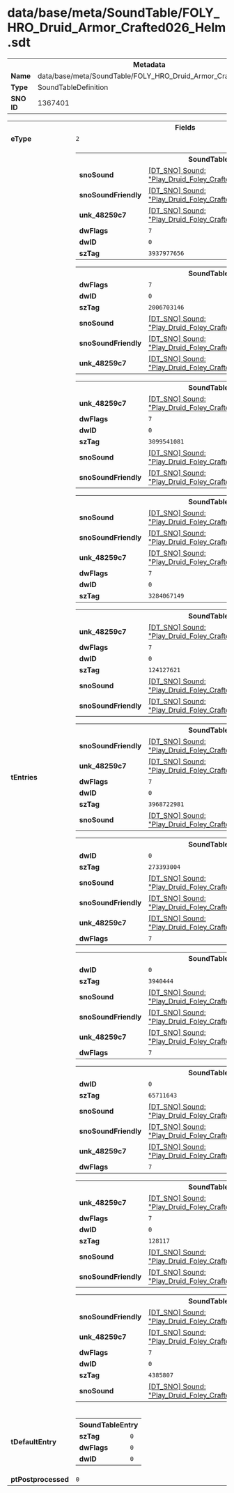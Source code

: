 <h1>data/base/meta/SoundTable/FOLY_HRO_Druid_Armor_Crafted026_Helm.sdt</h1><table><tr><th colspan="100%">Metadata</th></tr><tr><td><b>Name</b></td><td>data/base/meta/SoundTable/FOLY_HRO_Druid_Armor_Crafted026_Helm.sdt</td></tr><tr><td><b>Type</b></td><td>SoundTableDefinition</td></tr><tr><td><b>SNO ID</b></td><td>1367401</td></tr></table>

<table><tr><th colspan="100%">Fields</th></tr><tr><td><b>eType</b></td><td><code>2</code></td></tr><tr><td><b>tEntries</b></td><td><table><tr><th colspan="100%">SoundTableEntry</th></tr><tr><td><b>snoSound</b></td><td><a href="..\Sound\Play_Druid_Foley_Crafted026_Helm_AttackQuick_1P.snd">[DT_SNO] Sound: "Play_Druid_Foley_Crafted026_Helm_AttackQuick_1P"</a></td></tr><tr><td><b>snoSoundFriendly</b></td><td><a href="..\Sound\Play_Druid_Foley_Crafted026_Helm_AttackQuick_3P_Friendly.snd">[DT_SNO] Sound: "Play_Druid_Foley_Crafted026_Helm_AttackQuick_3P_Friendly"</a></td></tr><tr><td><b>unk_48259c7</b></td><td><a href="..\Sound\Play_Druid_Foley_Crafted026_Helm_AttackQuick_3P_Enemy.snd">[DT_SNO] Sound: "Play_Druid_Foley_Crafted026_Helm_AttackQuick_3P_Enemy"</a></td></tr><tr><td><b>dwFlags</b></td><td><code>7</code></td></tr><tr><td><b>dwID</b></td><td><code>0</code></td></tr><tr><td><b>szTag</b></td><td><code>3937977656</code></td></tr></table>


<table><tr><th colspan="100%">SoundTableEntry</th></tr><tr><td><b>dwFlags</b></td><td><code>7</code></td></tr><tr><td><b>dwID</b></td><td><code>0</code></td></tr><tr><td><b>szTag</b></td><td><code>2006703146</code></td></tr><tr><td><b>snoSound</b></td><td><a href="..\Sound\Play_Druid_Foley_Crafted026_Helm_AttackBig_1P.snd">[DT_SNO] Sound: "Play_Druid_Foley_Crafted026_Helm_AttackBig_1P"</a></td></tr><tr><td><b>snoSoundFriendly</b></td><td><a href="..\Sound\Play_Druid_Foley_Crafted026_Helm_AttackBig_3P_Friendly.snd">[DT_SNO] Sound: "Play_Druid_Foley_Crafted026_Helm_AttackBig_3P_Friendly"</a></td></tr><tr><td><b>unk_48259c7</b></td><td><a href="..\Sound\Play_Druid_Foley_Crafted026_Helm_AttackBig_3P_Enemy.snd">[DT_SNO] Sound: "Play_Druid_Foley_Crafted026_Helm_AttackBig_3P_Enemy"</a></td></tr></table>


<table><tr><th colspan="100%">SoundTableEntry</th></tr><tr><td><b>unk_48259c7</b></td><td><a href="..\Sound\Play_Druid_Foley_Crafted026_Helm_AttackQuick_3P_Enemy.snd">[DT_SNO] Sound: "Play_Druid_Foley_Crafted026_Helm_AttackQuick_3P_Enemy"</a></td></tr><tr><td><b>dwFlags</b></td><td><code>7</code></td></tr><tr><td><b>dwID</b></td><td><code>0</code></td></tr><tr><td><b>szTag</b></td><td><code>3099541081</code></td></tr><tr><td><b>snoSound</b></td><td><a href="..\Sound\Play_Druid_Foley_Crafted026_Helm_AttackQuick_1P.snd">[DT_SNO] Sound: "Play_Druid_Foley_Crafted026_Helm_AttackQuick_1P"</a></td></tr><tr><td><b>snoSoundFriendly</b></td><td><a href="..\Sound\Play_Druid_Foley_Crafted026_Helm_AttackQuick_3P_Friendly.snd">[DT_SNO] Sound: "Play_Druid_Foley_Crafted026_Helm_AttackQuick_3P_Friendly"</a></td></tr></table>


<table><tr><th colspan="100%">SoundTableEntry</th></tr><tr><td><b>snoSound</b></td><td><a href="..\Sound\Play_Druid_Foley_Crafted026_Helm_Bodyfall_1P.snd">[DT_SNO] Sound: "Play_Druid_Foley_Crafted026_Helm_Bodyfall_1P"</a></td></tr><tr><td><b>snoSoundFriendly</b></td><td><a href="..\Sound\Play_Druid_Foley_Crafted026_Helm_Bodyfall_3P_Friendly.snd">[DT_SNO] Sound: "Play_Druid_Foley_Crafted026_Helm_Bodyfall_3P_Friendly"</a></td></tr><tr><td><b>unk_48259c7</b></td><td><a href="..\Sound\Play_Druid_Foley_Crafted026_Helm_Bodyfall_3P_Enemy.snd">[DT_SNO] Sound: "Play_Druid_Foley_Crafted026_Helm_Bodyfall_3P_Enemy"</a></td></tr><tr><td><b>dwFlags</b></td><td><code>7</code></td></tr><tr><td><b>dwID</b></td><td><code>0</code></td></tr><tr><td><b>szTag</b></td><td><code>3284067149</code></td></tr></table>


<table><tr><th colspan="100%">SoundTableEntry</th></tr><tr><td><b>unk_48259c7</b></td><td><a href="..\Sound\Play_Druid_Foley_Crafted026_Helm_Evade_3P_Enemy.snd">[DT_SNO] Sound: "Play_Druid_Foley_Crafted026_Helm_Evade_3P_Enemy"</a></td></tr><tr><td><b>dwFlags</b></td><td><code>7</code></td></tr><tr><td><b>dwID</b></td><td><code>0</code></td></tr><tr><td><b>szTag</b></td><td><code>124127621</code></td></tr><tr><td><b>snoSound</b></td><td><a href="..\Sound\Play_Druid_Foley_Crafted026_Helm_Evade_1P.snd">[DT_SNO] Sound: "Play_Druid_Foley_Crafted026_Helm_Evade_1P"</a></td></tr><tr><td><b>snoSoundFriendly</b></td><td><a href="..\Sound\Play_Druid_Foley_Crafted026_Helm_Evade_3P_Friendly.snd">[DT_SNO] Sound: "Play_Druid_Foley_Crafted026_Helm_Evade_3P_Friendly"</a></td></tr></table>


<table><tr><th colspan="100%">SoundTableEntry</th></tr><tr><td><b>snoSoundFriendly</b></td><td><a href="..\Sound\Play_Druid_Foley_Crafted026_Helm_GetHit_3P_Friendly.snd">[DT_SNO] Sound: "Play_Druid_Foley_Crafted026_Helm_GetHit_3P_Friendly"</a></td></tr><tr><td><b>unk_48259c7</b></td><td><a href="..\Sound\Play_Druid_Foley_Crafted026_Helm_GetHit_3P_Enemy.snd">[DT_SNO] Sound: "Play_Druid_Foley_Crafted026_Helm_GetHit_3P_Enemy"</a></td></tr><tr><td><b>dwFlags</b></td><td><code>7</code></td></tr><tr><td><b>dwID</b></td><td><code>0</code></td></tr><tr><td><b>szTag</b></td><td><code>3968722981</code></td></tr><tr><td><b>snoSound</b></td><td><a href="..\Sound\Play_Druid_Foley_Crafted026_Helm_GetHit_1P.snd">[DT_SNO] Sound: "Play_Druid_Foley_Crafted026_Helm_GetHit_1P"</a></td></tr></table>


<table><tr><th colspan="100%">SoundTableEntry</th></tr><tr><td><b>dwID</b></td><td><code>0</code></td></tr><tr><td><b>szTag</b></td><td><code>273393004</code></td></tr><tr><td><b>snoSound</b></td><td><a href="..\Sound\Play_Druid_Foley_Crafted026_Helm_GetHit_1P.snd">[DT_SNO] Sound: "Play_Druid_Foley_Crafted026_Helm_GetHit_1P"</a></td></tr><tr><td><b>snoSoundFriendly</b></td><td><a href="..\Sound\Play_Druid_Foley_Crafted026_Helm_GetHit_3P_Friendly.snd">[DT_SNO] Sound: "Play_Druid_Foley_Crafted026_Helm_GetHit_3P_Friendly"</a></td></tr><tr><td><b>unk_48259c7</b></td><td><a href="..\Sound\Play_Druid_Foley_Crafted026_Helm_GetHit_3P_Enemy.snd">[DT_SNO] Sound: "Play_Druid_Foley_Crafted026_Helm_GetHit_3P_Enemy"</a></td></tr><tr><td><b>dwFlags</b></td><td><code>7</code></td></tr></table>


<table><tr><th colspan="100%">SoundTableEntry</th></tr><tr><td><b>dwID</b></td><td><code>0</code></td></tr><tr><td><b>szTag</b></td><td><code>3940444</code></td></tr><tr><td><b>snoSound</b></td><td><a href="..\Sound\Play_Druid_Foley_Crafted026_Helm_Jump_1P.snd">[DT_SNO] Sound: "Play_Druid_Foley_Crafted026_Helm_Jump_1P"</a></td></tr><tr><td><b>snoSoundFriendly</b></td><td><a href="..\Sound\Play_Druid_Foley_Crafted026_Helm_Jump_3P_Friendly.snd">[DT_SNO] Sound: "Play_Druid_Foley_Crafted026_Helm_Jump_3P_Friendly"</a></td></tr><tr><td><b>unk_48259c7</b></td><td><a href="..\Sound\Play_Druid_Foley_Crafted026_Helm_Jump_3P_Enemy.snd">[DT_SNO] Sound: "Play_Druid_Foley_Crafted026_Helm_Jump_3P_Enemy"</a></td></tr><tr><td><b>dwFlags</b></td><td><code>7</code></td></tr></table>


<table><tr><th colspan="100%">SoundTableEntry</th></tr><tr><td><b>dwID</b></td><td><code>0</code></td></tr><tr><td><b>szTag</b></td><td><code>65711643</code></td></tr><tr><td><b>snoSound</b></td><td><a href="..\Sound\Play_Druid_Foley_Crafted026_Helm_JumpLand_1P.snd">[DT_SNO] Sound: "Play_Druid_Foley_Crafted026_Helm_JumpLand_1P"</a></td></tr><tr><td><b>snoSoundFriendly</b></td><td><a href="..\Sound\Play_Druid_Foley_Crafted026_Helm_JumpLand_3P_Friendly.snd">[DT_SNO] Sound: "Play_Druid_Foley_Crafted026_Helm_JumpLand_3P_Friendly"</a></td></tr><tr><td><b>unk_48259c7</b></td><td><a href="..\Sound\Play_Druid_Foley_Crafted026_Helm_JumpLand_3P_Enemy.snd">[DT_SNO] Sound: "Play_Druid_Foley_Crafted026_Helm_JumpLand_3P_Enemy"</a></td></tr><tr><td><b>dwFlags</b></td><td><code>7</code></td></tr></table>


<table><tr><th colspan="100%">SoundTableEntry</th></tr><tr><td><b>unk_48259c7</b></td><td><a href="..\Sound\Play_Druid_Foley_Crafted026_Helm_Run_3P_Enemy.snd">[DT_SNO] Sound: "Play_Druid_Foley_Crafted026_Helm_Run_3P_Enemy"</a></td></tr><tr><td><b>dwFlags</b></td><td><code>7</code></td></tr><tr><td><b>dwID</b></td><td><code>0</code></td></tr><tr><td><b>szTag</b></td><td><code>128117</code></td></tr><tr><td><b>snoSound</b></td><td><a href="..\Sound\Play_Druid_Foley_Crafted026_Helm_Run_1P.snd">[DT_SNO] Sound: "Play_Druid_Foley_Crafted026_Helm_Run_1P"</a></td></tr><tr><td><b>snoSoundFriendly</b></td><td><a href="..\Sound\Play_Druid_Foley_Crafted026_Helm_Run_3P_Friendly.snd">[DT_SNO] Sound: "Play_Druid_Foley_Crafted026_Helm_Run_3P_Friendly"</a></td></tr></table>


<table><tr><th colspan="100%">SoundTableEntry</th></tr><tr><td><b>snoSoundFriendly</b></td><td><a href="..\Sound\Play_Druid_Foley_Crafted026_Helm_Walk_3P_Friendly.snd">[DT_SNO] Sound: "Play_Druid_Foley_Crafted026_Helm_Walk_3P_Friendly"</a></td></tr><tr><td><b>unk_48259c7</b></td><td><a href="..\Sound\Play_Druid_Foley_Crafted026_Helm_Walk_3P_Enemy.snd">[DT_SNO] Sound: "Play_Druid_Foley_Crafted026_Helm_Walk_3P_Enemy"</a></td></tr><tr><td><b>dwFlags</b></td><td><code>7</code></td></tr><tr><td><b>dwID</b></td><td><code>0</code></td></tr><tr><td><b>szTag</b></td><td><code>4385807</code></td></tr><tr><td><b>snoSound</b></td><td><a href="..\Sound\Play_Druid_Foley_Crafted026_Helm_Walk_1P.snd">[DT_SNO] Sound: "Play_Druid_Foley_Crafted026_Helm_Walk_1P"</a></td></tr></table>


</td></tr><tr><td><b>tDefaultEntry</b></td><td><table><tr><th colspan="100%">SoundTableEntry</th></tr><tr><td><b>szTag</b></td><td><code>0</code></td></tr><tr><td><b>dwFlags</b></td><td><code>0</code></td></tr><tr><td><b>dwID</b></td><td><code>0</code></td></tr></table>

</td></tr><tr><td><b>ptPostprocessed</b></td><td><code>0</code></td></tr></table>

